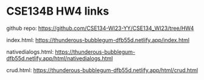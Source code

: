# CSE134B HW4 links

github repo: https://github.com/CSE134-WI23-YY/CSE134_WI23/tree/HW4

index.html: https://thunderous-bubblegum-dfb55d.netlify.app/index.html

nativedialogs.html: https://thunderous-bubblegum-dfb55d.netlify.app/html/nativedialogs.html

crud.html: https://thunderous-bubblegum-dfb55d.netlify.app/html/crud.html
